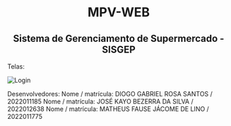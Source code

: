 <h1 align="center"> MPV-WEB </h1>
<h2 align="center"> Sistema de Gerenciamento de Supermercado - SISGEP </h2>

Telas:

![Login](https://github.com/UFCA-ADS/MPV-WEB/blob/feature/matheus/Login.png?raw=true) 

Desenvolvedores:
Nome / matrícula: DIOGO GABRIEL ROSA SANTOS / 2022011185
Nome / matrícula: JOSÉ KAYO BEZERRA DA SILVA / 2022012638
Nome / matrícula: MATHEUS FAUSE JÁCOME DE LINO / 2022011775 
